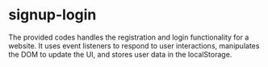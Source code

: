 # signup-login

The provided codes handles the registration and login functionality for a website. It uses event listeners to respond to user interactions, manipulates the DOM to update the UI, and stores user data in the localStorage.
